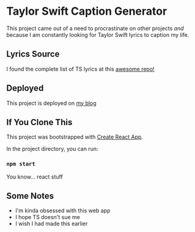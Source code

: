# Taylor Swift Caption Generator
This project came out of a need to procrastinate on other projects _and_ because I am constantly looking for Taylor Swift lyrics to caption my life. 

## Lyrics Source

I found the complete list of TS lyrics at this [awesome repo!](https://github.com/shaynak/taylor-swift-lyrics)

## Deployed

This project is deployed on [my blog](https://angelageorge.com/taytay/)

## If You Clone This
This project was bootstrapped with [Create React App](https://github.com/facebook/create-react-app).

In the project directory, you can run:

### `npm start`

You know... react stuff

## Some Notes

* I'm kinda obsessed with this web app
* I hope TS doesn't sue me
* I wish I had made this earlier
